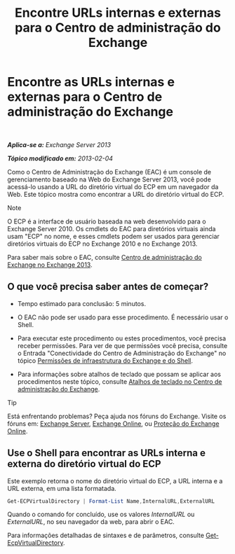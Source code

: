 ﻿---
title: 'Encontre URLs internas e externas para o Centro de administração do Exchange'
TOCTitle: Encontre as URLs internas e externas para o Centro de administração do Exchange
ms:assetid: 3ddb30ff-a405-4b9d-8d77-2d7a3a5ab8fa
ms:mtpsurl: https://technet.microsoft.com/pt-br/library/JJ680108(v=EXCHG.150)
ms:contentKeyID: 50485389
ms.date: 05/22/2018
mtps_version: v=EXCHG.150
ms.translationtype: MT
---

# Encontre as URLs internas e externas para o Centro de administração do Exchange

 

_**Aplica-se a:** Exchange Server 2013_

_**Tópico modificado em:** 2013-02-04_

Como o Centro de Administração do Exchange (EAC) é um console de gerenciamento baseado na Web do Exchange Server 2013, você pode acessá-lo usando a URL do diretório virtual do ECP em um navegador da Web. Este tópico mostra como encontrar a URL do diretório virtual do ECP.


> [!NOTE]
> O ECP é a interface de usuário baseada na web desenvolvido para o Exchange Server 2010. Os cmdlets do EAC para diretórios virtuais ainda usam "ECP" no nome, e esses cmdlets podem ser usados para gerenciar diretórios virtuais do ECP no Exchange 2010 e no Exchange 2013.



Para saber mais sobre o EAC, consulte [Centro de administração do Exchange no Exchange 2013](exchange-admin-center-in-exchange-2013-exchange-2013-help.md).

## O que você precisa saber antes de começar?

  - Tempo estimado para conclusão: 5 minutos.

  - O EAC não pode ser usado para esse procedimento. É necessário usar o Shell.

  - Para executar este procedimento ou estes procedimentos, você precisa receber permissões. Para ver de que permissões você precisa, consulte o Entrada "Conectividade do Centro de Administração do Exchange" no tópico [Permissões de infraestrutura do Exchange e do Shell](exchange-and-shell-infrastructure-permissions-exchange-2013-help.md).

  - Para informações sobre atalhos de teclado que possam se aplicar aos procedimentos neste tópico, consulte [Atalhos de teclado no Centro de administração do Exchange](keyboard-shortcuts-in-the-exchange-admin-center-exchange-online-protection-help.md).


> [!TIP]
> Está enfrentando problemas? Peça ajuda nos fóruns do Exchange. Visite os fóruns em: <A href="https://go.microsoft.com/fwlink/p/?linkid=60612">Exchange Server</A>, <A href="https://go.microsoft.com/fwlink/p/?linkid=267542">Exchange Online</A>, ou <A href="https://go.microsoft.com/fwlink/p/?linkid=285351">Proteção do Exchange Online</A>.



## Use o Shell para encontrar as URLs interna e externa do diretório virtual do ECP

Este exemplo retorna o nome do diretório virtual do ECP, a URL interna e a URL externa, em uma lista formatada.

```powershell
Get-ECPVirtualDirectory | Format-List Name,InternalURL,ExternalURL
```

Quando o comando for concluído, use os valores *InternalURL* ou *ExternalURL*, no seu navegador da web, para abrir o EAC.

Para informações detalhadas de sintaxes e de parâmetros, consulte [Get-EcpVirtualDirectory](https://technet.microsoft.com/pt-br/library/dd351058\(v=exchg.150\)).

